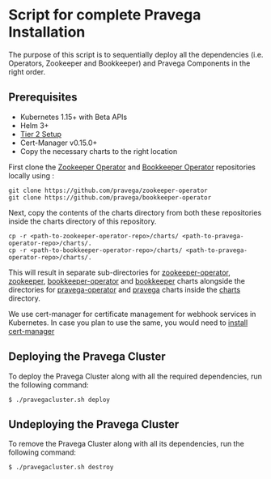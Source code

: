 # Script for complete Pravega Installation

The purpose of this script is to sequentially deploy all the dependencies (i.e. Operators, Zookeeper and Bookkeeper) and Pravega Components in the right order.

## Prerequisites

  - Kubernetes 1.15+ with Beta APIs
  - Helm 3+
  - [Tier 2 Setup](https://github.com/pravega/pravega-operator#set-up-tier-2-storage)
  - Cert-Manager v0.15.0+
  - Copy the necessary charts to the right location

First clone the [Zookeeper Operator](https://github.com/pravega/zookeeper-operator) and [Bookkeeper Operator](https://github.com/pravega/bookkeeper-operator) repositories locally using :
```
git clone https://github.com/pravega/zookeeper-operator
git clone https://github.com/pravega/bookkeeper-operator
```

Next, copy the contents of the charts directory from both these repositories inside the charts directory of this repository.
```
cp -r <path-to-zookeeper-operator-repo>/charts/ <path-to-pravega-operator-repo>/charts/.
cp -r <path-to-bookkeeper-operator-repo>/charts/ <path-to-pravega-operator-repo>/charts/.
```

This will result in separate sub-directories for [zookeeper-operator](https://github.com/pravega/zookeeper-operator/tree/master/charts/zookeeper-operator), [zookeeper](https://github.com/pravega/zookeeper-operator/tree/master/charts/zookeeper), [bookkeeper-operator](https://github.com/pravega/bookkeeper-operator/tree/master/charts/pravega-operator) and [bookkeeper](https://github.com/pravega/bookkeeper-operator/tree/master/charts/pravega) charts alongside the directories for [pravega-operator](https://github.com/pravega/pravega-operator/tree/master/charts/pravega-operator) and [pravega](https://github.com/pravega/pravega-operator/tree/master/charts/pravega) charts inside the [charts](https://github.com/pravega/pravega-operator/tree/master/charts) directory.

We use cert-manager for certificate management for webhook services in Kubernetes. In case you plan to use the same, you would need to [install cert-manager](https://cert-manager.io/docs/installation/kubernetes/)

## Deploying the Pravega Cluster

To deploy the Pravega Cluster along with all the required dependencies, run the following command:

```
$ ./pravegacluster.sh deploy
```

## Undeploying the Pravega Cluster

To remove the Pravega Cluster along with all its dependencies, run the following command:

```
$ ./pravegacluster.sh destroy
```
